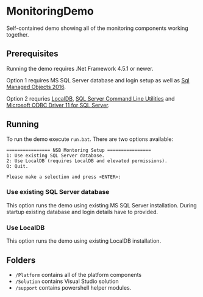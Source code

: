 # MonitoringDemo
Self-contained demo showing all of the monitoring components working together. 

## Prerequisites
Running the demo requires .Net Framework 4.5.1 or newer. 

Option 1 requires MS SQL Server database and login setup as well as [Sql Managed Objects 2016](https://www.microsoft.com/en-us/download/details.aspx?id=52676). 

Option 2 requries [LocalDB](https://www.microsoft.com/en-us/download/details.aspx?id=29062), [SQL Server Command Line Utilities](https://www.microsoft.com/en-us/download/details.aspx?id=36433) and [Microsoft ODBC Driver 11 for SQL Server](https://www.microsoft.com/en-us/download/details.aspx?id=36434).

## Running 
To run the demo execute `run.bat`. There are two options available:
```
================ NSB Montoring Setup ================
1: Use existing SQL Server database.
2: Use LocalDB (requires LocalDB and elevated permissions).
Q: Quit.

Please make a selection and press <ENTER>:
```

### Use existing SQL Server database
This option runs the demo using existing MS SQL Server installation. During startup existing database and login details have to provided.

### Use LocalDB
This option runs the demo using existing LocalDB installation.

## Folders
- `/Platform` contains all of the platform components
- `/Solution` contains Visual Studio solution
- `/support` contains powershell helper modules.

